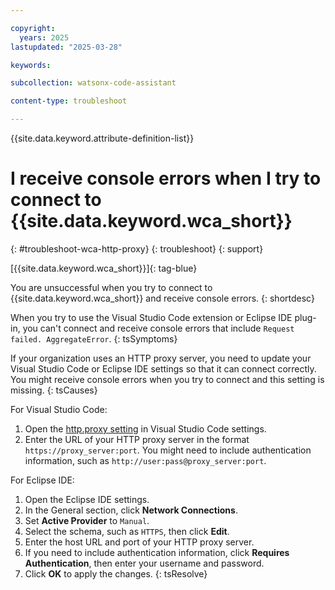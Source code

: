 ```yaml
---

copyright:
  years: 2025
lastupdated: "2025-03-28"

keywords: 

subcollection: watsonx-code-assistant

content-type: troubleshoot

---
```


{{site.data.keyword.attribute-definition-list}}

# I receive console errors when I try to connect to {{site.data.keyword.wca_short}}
{: #troubleshoot-wca-http-proxy}
{: troubleshoot}
{: support} 

[{{site.data.keyword.wca_short}}]{: tag-blue}

You are unsuccessful when you try to connect to {{site.data.keyword.wca_short}} and receive console errors. 
{: shortdesc}

When you try to use the Visual Studio Code extension or Eclipse IDE plug-in, you can't connect and receive console errors that include `Request failed. AggregateError`.
{: tsSymptoms}

If your organization uses an HTTP proxy server, you need to update your Visual Studio Code or Eclipse IDE settings so that it can connect correctly. You might receive console errors when you try to connect and this setting is missing.
{: tsCauses}

For Visual Studio Code:

1. Open the [http.proxy setting](vscode://settings/http.proxy) in Visual Studio Code settings.
1. Enter the URL of your HTTP proxy server in the format `https://proxy_server:port`. You might need to include authentication information, such as `http://user:pass@proxy_server:port`.

For Eclipse IDE:

1. Open the Eclipse IDE settings.
1. In the General section, click **Network Connections**.
1. Set **Active Provider** to `Manual`.
1. Select the schema, such as `HTTPS`, then click **Edit**.
1. Enter the host URL and port of your HTTP proxy server.
1. If you need to include authentication information, click **Requires Authentication**, then enter your username and password.
1. Click **OK** to apply the changes.
{: tsResolve}
